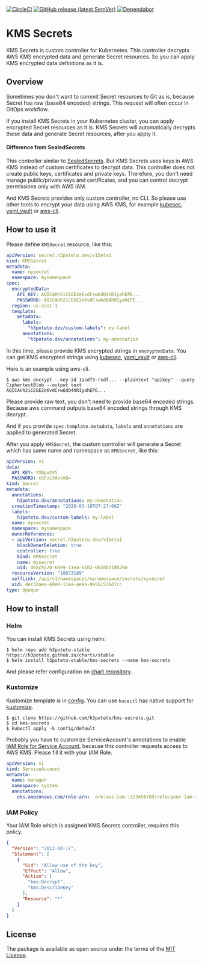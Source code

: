 [![CircleCI](https://circleci.com/gh/h3poteto/kms-secrets.svg?style=svg)](https://circleci.com/gh/h3poteto/kms-secrets)
[![GitHub release (latest SemVer)](https://img.shields.io/github/v/release/h3poteto/kms-secrets)](https://github.com/h3poteto/kms-secrets/releases)
[![Dependabot](https://img.shields.io/badge/Dependabot-enabled-blue.svg)](https://dependabot.com)

# KMS Secrets

KMS Secrets is custom controller for Kubernetes. This controller decrypts AWS KMS encrypted data and generate Secret resources. So you can apply KMS encrypted data definitions as it is.

## Overview
Sometimes you don't want to commit Secret resources to Git as is, because Secret has raw (base64 encoded) strings.
This request will often occur in GitOps workflow.

If you install KMS Secrets in your Kubernetes cluster, you can apply encrypted Secret resources as it is.
KMS Secrets will automatically decrypts these data and generate Secret resources, after you apply it.

#### Difference from SealedSecrets
This controller similar to [SealedSecrets](https://github.com/bitnami-labs/sealed-secrets). But KMS Secrets uses keys in AWS KMS instead of custom certificates to decrypt data.
This controller does not create public keys, certificates and private keys.
Therefore, you don't need manage public/private keys and certificates, and you can control decrypt permissions only with AWS IAM.

And KMS Secrets provides only custom controller, no CLI. So please use other tools to encrypt your data using AWS KMS, for example [kubesec](https://github.com/shyiko/kubesec), [yaml_vault](https://github.com/joker1007/yaml_vault) or [aws-cli](https://docs.aws.amazon.com/cli/latest/reference/kms/index.html).

## How to use it
Please define `KMSSecret` resource, like this:


```yaml
apiVersion: secret.h3poteto.dev/v1beta1
kind: KMSSecret
metadata:
  name: mysecret
  namespace: mynamespace
spec:
  encryptedData:
    API_KEY: AQICAHh2iCEGE2e6vdC+w6dQ4hRIyahEPE...
    PASSWORD: AQICAHh2iCEGE2e6vdC+w6dQ4hRIyahEPE...
  region: us-east-1
  template:
    metadata:
      labels:
        "h3poteto.dev/custom-labels": my-label
      annotations:
        "h3poteto.dev/annotations": my-annotation
```

In this time, please provide KMS encrypted strings in `encryptedData`. You can get KMS encrypted strings using [kubesec](https://github.com/shyiko/kubesec), [yaml_vault](https://github.com/joker1007/yaml_vault) or [aws-cli](https://docs.aws.amazon.com/cli/latest/reference/kms/index.html).

Here is an example using aws-cli.

```
$ aws kms encrypt --key-id 1asdf3-rsdf... --plaintext "apikey" --query CiphertextBlob --output text
AQICAHh2iCEGE2e6vdC+w6dQ4hRIyahEPE...
```

Please provide raw text, you don't need to provide base64 encoded strings. Because aws command outputs base64 encoded strings through KMS decrypt.


And if you provide `spec.template.metadata`, `labels` and `annotations` are applied to generated Secret.


After you apply `KMSSecret`, the custom controller will generate a Secret which has same name and namespace as `KMSSecret`, like this:

```yaml
apiVersion: v1
data:
  API_KEY: YXBpa2V5
  PASSWORD: cGFzc3dvcmQ=
kind: Secret
metadata:
  annotations:
    h3poteto.dev/annotations: my-annotation
  creationTimestamp: "2020-03-18T07:27:06Z"
  labels:
    h3poteto.dev/custom-labels: my-label
  name: mysecret
  namespace: mynamespace
  ownerReferences:
  - apiVersion: secret.h3poteto.dev/v1beta1
    blockOwnerDeletion: true
    controller: true
    kind: KMSSecret
    name: mysecret
    uid: deac9220-68e9-11ea-8182-0658b210029a
  resourceVersion: "10673189"
  selfLink: /api/v1/namespaces/mynamespace/secrets/mysecret
  uid: dec32aea-68e9-11ea-ae9a-0a561536d7cc
type: Opaque
```



## How to install
### Helm

You can install KMS Secrets using helm:

```
$ helm repo add h3poteto-stable https://h3poteto.github.io/charts/stable
$ helm install h3poteto-stable/kms-secrets --name kms-secrets
```

And please refer configuration on [chart repository](https://github.com/h3poteto/charts/tree/master/stable/kms-secrets).

### Kustomize
Kustomize template is in [config](/config/default).
You can use `kucectl` has native support for [kustomize](https://kustomize.io/).

```
$ git clone https://github.com/h3poteto/kms-secrets.git
$ cd kms-secrets
$ kubectl apply -k config/default
```

Probably you have to customize ServiceAccount's annotations to enable [IAM Role for Service Account](https://aws.amazon.com/blogs/opensource/introducing-fine-grained-iam-roles-service-accounts/), because this controller requests access to AWS KMS. Please fill it with your IAM Role.

```yaml
apiVersion: v1
kind: ServiceAccount
metadata:
  name: manager
  namespace: system
  annotations:
    eks.amazonaws.com/role-arn:  arn:aws:iam::123456789:role/your-iam-role
```

### IAM Policy
Your IAM Role which is assigned KMS Secrets controller, requires this policy.

```json
{
  "Version": "2012-10-17",
  "Statement": [
    {
      "Sid": "Allow use of the key",
      "Effect": "Allow",
      "Action": [
        "kms:Decrypt",
        "kms:DescribeKey"
      ],
      "Resource": "*"
    }
  ]
}
```

## License
The package is available as open source under the terms of the [MIT License](https://opensource.org/licenses/MIT).
